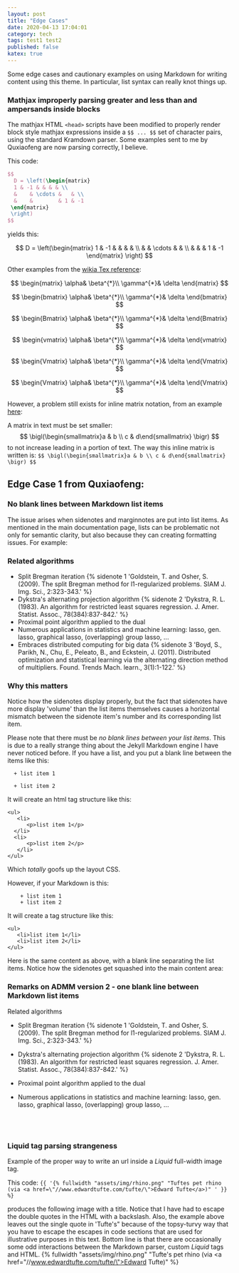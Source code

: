 ```yaml
---
layout: post
title: "Edge Cases"
date: 2020-04-13 17:04:01
category: tech
tags: test1 test2
published: false
katex: true
---
```


Some edge cases and cautionary examples on using Markdown for writing content using this theme. In particular, list syntax can really knot things up.

<!--more-->

### Mathjax improperly parsing greater and less than and ampersands inside blocks

The mathjax HTML `<head>` scripts have been modified to properly render block style mathjax expressions inside a `$$ ... $$` set of character pairs,
using the standard Kramdown parser. Some examples sent to me by Quxiaofeng are now parsing correctly, I believe.

This code:

```latex
$$
  D = \left(\begin{matrix}
  1 & -1 & & & & \\
  &    & \cdots &   & \\
  &    &        & 1 & -1
 \end{matrix}
 \right)
$$
```

yields this:

$$
D = \left(\begin{matrix}
  1 & -1 & & & & \\
  &    & \cdots &   & \\
  &    &        & 1 & -1
\end{matrix}
\right)
$$

Other examples from the [wikia Tex reference](http://latex.wikia.com/wiki/Matrix_environments):

$$
\begin{matrix}
\alpha& \beta^{*}\\
\gamma^{*}& \delta
\end{matrix}
$$

$$
\begin{bmatrix}
\alpha& \beta^{*}\\
\gamma^{*}& \delta
\end{bmatrix}
$$

$$
\begin{Bmatrix}
\alpha& \beta^{*}\\
\gamma^{*}& \delta
\end{Bmatrix}
$$

$$
\begin{vmatrix}
\alpha& \beta^{*}\\
\gamma^{*}& \delta
\end{vmatrix}
$$

$$
\begin{Vmatrix}
\alpha& \beta^{*}\\
\gamma^{*}& \delta
\end{Vmatrix}
$$

$$
\begin{Vmatrix}
\alpha& \beta^{*}\\
\gamma^{*}& \delta
\end{Vmatrix}
$$

However, a problem still exists for inline matrix notation, from an example [here](https://en.wikibooks.org/wiki/LaTeX/Mathematics#Matrices_in_running_text):

A matrix in text must be set smaller: $$ \bigl(\begin{smallmatrix}a & b \\ c & d\end{smallmatrix} \bigr) $$ to not increase leading in a portion of text. The way this inline matrix is written is: `$$ \bigl(\begin{smallmatrix}a & b \\ c & d\end{smallmatrix} \bigr) $$`

## Edge Case 1 from Quxiaofeng:

### No blank lines between Markdown list items

The issue arises when sidenotes and marginnotes are put into list items. As mentioned in the main documentation page, lists can be problematic not only for semantic clarity, but also because they can creating formatting issues. For example:

### Related algorithms

- Split Bregman iteration {% sidenote 1 'Goldstein, T. and Osher, S. (2009). The split Bregman method for l1-regularized problems. SIAM J. Img. Sci., 2:323-343.' %}
- Dykstra's alternating projection algorithm {% sidenote 2 'Dykstra, R. L. (1983). An algorithm for restricted least squares regression. J. Amer. Statist. Assoc., 78(384):837-842.' %}
- Proximal point algorithm applied to the dual
- Numerous applications in statistics and machine learning: lasso, gen. lasso, graphical lasso, (overlapping) group lasso, ...
- Embraces distributed computing for big data {% sidenote 3 'Boyd, S., Parikh, N., Chu, E., Peleato, B., and Eckstein, J. (2011). Distributed optimization and statistical learning via the alternating direction method of multipliers. Found. Trends Mach. learn., 3(1):1-122.' %}

### Why this matters

Notice how the sidenotes display properly, but the fact that sidenotes have more display 'volume' than the list items themselves causes a horizontal mismatch between the sidenote item's number and its corresponding list item.

Please note that there must be _no blank lines between your list items_. This is due to a really strange thing about the Jekyll Markdown engine I have never noticed before. If you have a list, and you put a blank line between the items like this:

```
  + list item 1

  + list item 2
```

It will create an html tag structure like this:

```
<ul>
   <li>
      <p>list item 1</p>
  </li>
  <li>
      <p>list item 2</p>
   </li>
</ul>
```

Which _totally_ goofs up the layout CSS.

However, if your Markdown is this:

```
    + list item 1
    + list item 2
```

It will create a tag structure like this:

```
<ul>
   <li>list item 1</li>
   <li>list item 2</li>
</ul>
```

Here is the same content as above, with a blank line separating the list items. Notice how the sidenotes get squashed into the main content area:

### Remarks on ADMM version 2 - **one blank line** between Markdown list items

Related algorithms

- Split Bregman iteration {% sidenote 1 'Goldstein, T. and Osher, S. (2009). The split Bregman method for l1-regularized problems. SIAM J. Img. Sci., 2:323-343.' %}

- Dykstra's alternating projection algorithm {% sidenote 2 'Dykstra, R. L. (1983). An algorithm for restricted least squares regression. J. Amer. Statist. Assoc., 78(384):837-842.' %}

- Proximal point algorithm applied to the dual

- Numerous applications in statistics and machine learning: lasso, gen. lasso, graphical lasso, (overlapping) group lasso, ...
  <br>
  <br>
  <br>
  <br>

### Liquid tag parsing strangeness

Example of the proper way to write an url inside a _Liquid_ full-width image tag.

This code: `{{ '{% fullwidth "assets/img/rhino.png" "Tuftes pet rhino (via <a href=\"//www.edwardtufte.com/tufte/\">Edward Tufte</a>)" ' }} %}`

produces the following image with a title. Notice that I have had to escape the double quotes in the HTML with a backslash. Also, the example above leaves out the single quote in 'Tufte's" because of the topsy-turvy way that you have to escape the escapes in code sections that are used for illustrative purposes in this text. Bottom line is that there are occasionally some odd interactions between the Markdown parser, custom _Liquid_ tags and HTML.
{% fullwidth "assets/img/rhino.png" "Tufte's pet rhino (via <a href=\"//www.edwardtufte.com/tufte/\">Edward Tufte</a>)" %}
